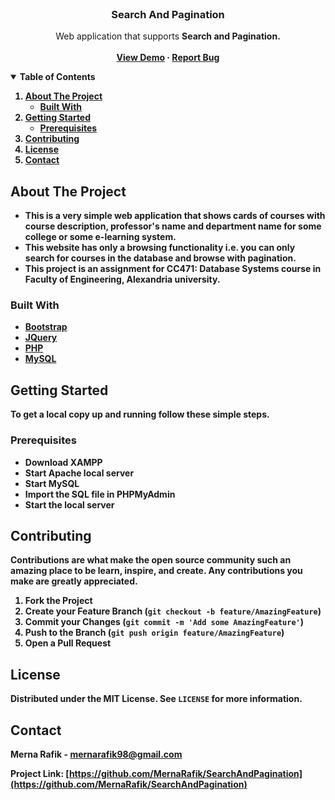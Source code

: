 <br />
<p align="center">
  <h3 align="center">Search And Pagination</h3>

  <p align="center">
    Web application that supports <b>Search and Pagination<b/>.
    <br />
    <br />
    <a href="https://github.com/MernaRafik/SearchAndPagination">View Demo</a>
    ·
    <a href="https://github.com/MernaRafik/SearchAndPagination/issues">Report Bug</a>
  </p>
</p>



<!-- TABLE OF CONTENTS -->
<details open="open">
  <summary>Table of Contents</summary>
  <ol>
    <li>
      <a href="#about-the-project">About The Project</a>
      <ul>
        <li><a href="#built-with">Built With</a></li>
      </ul>
    </li>
    <li>
      <a href="#getting-started">Getting Started</a>
      <ul>
        <li><a href="#prerequisites">Prerequisites</a></li>
      </ul>
    </li>
    <li><a href="#contributing">Contributing</a></li>
    <li><a href="#license">License</a></li>
    <li><a href="#contact">Contact</a></li>
  </ol>
</details>



<!-- ABOUT THE PROJECT -->
## About The Project

- This is a very simple web application that shows cards of courses with course description, professor's name and department name for some college or some e-learning system.
- This website has only a browsing functionality i.e. you can only search for courses in the database and browse with pagination.
- This project is an assignment for **CC471: Database Systems course** in **Faculty of Engineering, Alexandria university.**

### Built With

* [Bootstrap](https://getbootstrap.com)
* [JQuery](https://jquery.com)
* [PHP](https://www.php.net)
* [MySQL](https://www.mysql.com)


<!-- GETTING STARTED -->
## Getting Started

To get a local copy up and running follow these simple steps.

### Prerequisites

- Download XAMPP
- Start Apache local server
- Start MySQL
- Import the SQL file in PHPMyAdmin
- Start the local server

<!-- CONTRIBUTING -->
## Contributing

Contributions are what make the open source community such an amazing place to be learn, inspire, and create. Any contributions you make are **greatly appreciated**.

1. Fork the Project
2. Create your Feature Branch (`git checkout -b feature/AmazingFeature`)
3. Commit your Changes (`git commit -m 'Add some AmazingFeature'`)
4. Push to the Branch (`git push origin feature/AmazingFeature`)
5. Open a Pull Request


<!-- LICENSE -->
## License

Distributed under the MIT License. See `LICENSE` for more information.



<!-- CONTACT -->
## Contact

Merna Rafik - mernarafik98@gmail.com

Project Link: [https://github.com/MernaRafik/SearchAndPagination](https://github.com/MernaRafik/SearchAndPagination)

